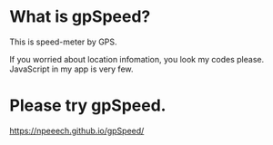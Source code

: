# What is gpSpeed?
This is speed-meter by GPS.  

If you worried about location infomation, you look my codes please.  
JavaScript in my app is very few.
# Please try gpSpeed.  
https://npeeech.github.io/gpSpeed/  